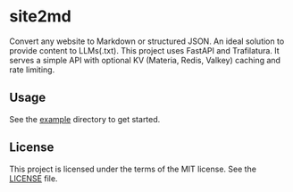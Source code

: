 # site2md

Convert any website to Markdown or structured JSON. An ideal solution to provide content to LLMs(.txt). This project uses FastAPI and Trafilatura. It serves a simple API with optional KV (Materia, Redis, Valkey) caching and rate limiting.

## Usage

See the [example](example) directory to get started.

## License

This project is licensed under the terms of the MIT license. See the [LICENSE](LICENSE) file.